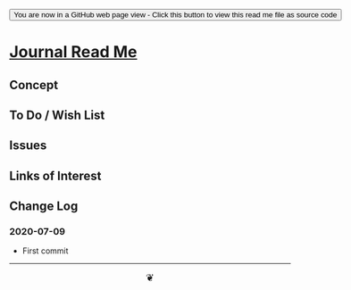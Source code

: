 <span style=display:none; >[You are now in a GitHub source code view - click this link to view Read Me file as a web page]( https://theo-armour.github.io/2020/journal/readme.html  "View file as a web page." ) </span>

<div><input type=button onclick=window.location.href="https://github.com/theo-armour/2020/tree/master/journal/";
value='You are now in a GitHub web page view - Click this button to view this read me file as source code' ></div>


# [Journal Read Me]( https://theo-armour.github.io/2020/journal/readme.html )

<!--@@@
<div style=height:300px;overflow:hidden;width:100%;resize:both; ><iframe src=https://theo-armour.github.io/2020/ height=100% width=100% ></iframe></div>
_Journal_

### Full Screen: [Journal]( https://theo-armour.github.io/2020/journal/ )
@@@-->


## Concept


## To Do / Wish List


## Issues


## Links of Interest


## Change Log


### 2020-07-09

* First commit


***

<center title="hello!" ><a href=javascript:window.scrollTo(0,0); style=font-size:2ch;text-decoration:none; > ❦ </a></center>
